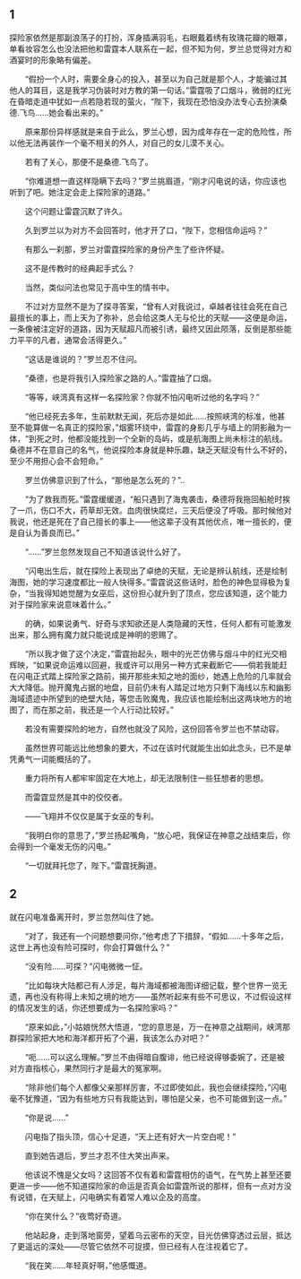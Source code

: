 ## 1

探险家依然是那副浪荡子的打扮，浑身插满羽毛，右眼戴着绣有玫瑰花瓣的眼罩，单看妆容怎么也没法把他和雷霆本人联系在一起，但不知为何，罗兰总觉得对方和酒宴时的形象略有偏差。

　　“假扮一个人时，需要全身心的投入，甚至以为自己就是那个人，才能骗过其他人的耳目，这是我学习伪装时对方教的第一句话。”雷霆吸了口烟斗，微弱的红光在昏暗走道中犹如一点若隐若现的萤火，“陛下，我现在恐怕没办法专心去扮演桑德.飞鸟……她会看出来的。”

　　原来那份异样感就是来自于此么，罗兰心想，因为成年存在一定的危险性，所以他无法再装作一个毫不相关的外人，对自己的女儿漠不关心。

　　若有了关心，那便不是桑德.飞鸟了。

　　“你难道想一直这样隐瞒下去吗？”罗兰挑眉道，“刚才闪电说的话，你应该也听到了吧。她注定会走上探险家的道路。”

　　这个问题让雷霆沉默了许久。

　　久到罗兰以为对方不会回答时，他才开了口，“陛下，您相信命运吗？”

　　有那么一刹那，罗兰对雷霆探险家的身份产生了些许怀疑。

　　这不是传教时的经典起手式么？

　　当然，类似问法也常见于高中生的情书中。

　　不过对方显然不是为了探寻答案，“曾有人对我说过，卓越者往往会死在自己最擅长的事上，而上天为了弥补，总会给这类人无与伦比的天赋——这便是命运，一条像被注定好的道路，因为天赋超凡而被引诱，最终又因此陨落，反倒是那些能力平平的凡者，通常会活得更久。”

　　“这话是谁说的？”罗兰忍不住问。

　　“桑德，也是将我引入探险家之路的人。”雷霆抽了口烟。

　　“等等，峡湾真有这样一名探险家？你就不怕闪电听过他的名字吗？”

　　“他已经死去多年，生前默默无闻，死后亦是如此……按照峡湾的标准，他甚至不能算做一名真正的探险家，”烟雾环绕中，雷霆的身影几乎与墙上的阴影融为一体，“到死之时，他都没能找到一个全新的岛屿，或是航海图上尚未标注的航线。桑德并不在意自己的名气，他说探险本身就是种乐趣，缺乏天赋没有什么不好的，至少不用担心会不会短命。”

　　罗兰仿佛意识到了什么，“那他是怎么死的？”..

　　“为了救我而死。”雷霆缓缓道，“船只遇到了海鬼袭击，桑德将我拖回船舱时挨了一爪，伤口不大，药草却无效。血肉很快腐烂，三天后便没了呼吸。那时候他对我说，他还是死在了自己擅长的事上——他这辈子没有其他优点，唯一擅长的，便是自认为善良而已。”

　　“……”罗兰忽然发现自己不知道该说什么好了。

　　“闪电出生后，就在探险上表现出了卓绝的天赋，无论是辨认航线，还是绘制海图，她的学习速度都比一般人快得多。”雷霆说这些话时，脸色的神色显得极为复杂，“当我得知她觉醒为女巫后，这份担心就升到了顶点，您应该知道，这个能力对于探险家来说意味着什么。”

　　的确，如果说勇气、好奇与求知欲还是人类隐藏的天性，任何人都有可能激发出来，那么拥有魔力就只能说成是神明的恩赐了。

　　“所以我才做了这个决定，”雷霆抬起头，眼中的光芒仿佛与烟斗中的红光交相辉映，“如果说命运难以回避，我或许可以用另一种方式来截断它——倘若我能赶在闪电正式踏上探险家之路前，揭开那些未知之地的面纱，她遇上危险的几率就会大大降低。抛开魔鬼占据的地盘，目前仍未有人踏足过地方只剩下海线以东和幽影海域遗迹中所望到的绝壁大陆，等您击败魔鬼，我应该也能绘制出这两块地方的地图了，而在那之前，我还是一个人行动比较好。”

　　若没有需要探险的地方，自然也就没了风险，这份回答令罗兰也不禁动容。

　　虽然世界可能远比他想象的要大，不过在该时代就能生出如此念头，已不是单凭勇气一词能概括的了。

　　重力将所有人都牢牢固定在大地上，却无法限制住一些狂想者的思想。

　　而雷霆显然是其中的佼佼者。

　　——飞翔并不仅仅是属于女巫的专利。

　　“我明白你的意思了，”罗兰扬起嘴角，“放心吧，我保证在神意之战结束后，你会得到一个毫发无伤的闪电。”

　　“一切就拜托您了，陛下。”雷霆抚胸道。


## 2

就在闪电准备离开时，罗兰忽然叫住了她。

　　“对了，我还有一个问题想要问你，”他考虑了下措辞，“假如……十多年之后，这世上再也没有险可探时，你会打算做什么？”

　　“没有险……可探？”闪电微微一怔。

　　“比如每块大陆都已有人涉足，每片海域都被海图详细记载，整个世界一览无遗，再也没有称得上未知之境的地方——虽然听起来有些不可思议，不过假设这样的情况发生的话，你还想要成为一名探险家吗？”

　　“原来如此，”小姑娘恍然大悟道，“您的意思是，万一在神意之战期间，峡湾那群探险家把大地和海洋都开拓了个遍，我该怎么办对吧？”

　　“呃……可以这么理解。”罗兰不由得暗自腹诽，他已经说得够委婉了，还是被对方直指核心，果然同行才是最大的冤家啊。

　　“除非他们每个人都像父亲那样厉害，不过即使如此，我也会继续探险，”闪电毫不犹豫道，“因为有些地方只有我能达到，哪怕是父亲，也不可能做到这一点。”

　　“你是说……”

　　闪电指了指头顶，信心十足道，“天上还有好大一片空白呢！”

　　直到她告退后，罗兰才忍不住大笑出声来。

　　他该说不愧是父女吗？这回答不仅有着和雷霆相仿的语气，在气势上甚至还要更进一步——他不知道探险家的命运是否真会如雷霆所说的那样，但有一点对方没有说错，在天赋上，闪电确实有着常人难以企及的高度。

　　“你在笑什么？”夜莺好奇道。

　　他站起身，走到落地窗旁，望着乌云密布的天空，目光仿佛穿透过云层，抵达了更遥远的深处——尽管它依然不可捉摸，但已经有人在注视着它了。

　　“我在笑……年轻真好啊，”他感慨道。
